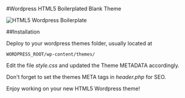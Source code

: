 #Wordpress HTML5 Boilerplated Blank Theme

![HTML5 Wordpress Boilerplate](https://github.com/daylerees/wordpress-html5-boilerplated/raw/master/screenshot.png)

##Installation

Deploy to your wordpress themes folder, usually located at

```
WORDPRESS_ROOT/wp-content/themes/
```

Edit the file *style.css* and updated the Theme METADATA accordingly.

Don't forget to set the themes META tags in *header.php* for SEO.

Enjoy working on your new HTML5 Wordpress theme!